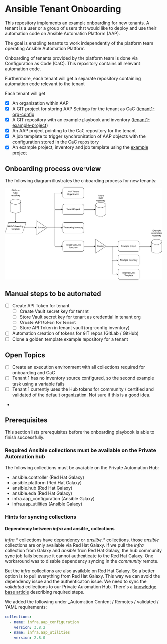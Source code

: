 # Ansible Tenant Onboarding

This repository implements an example onboarding for new tenants. A tenant is a user or a group of users that would like to deploy and use their automation code on Ansible Automation Platform (AAP).

The goal is enabling tenants to work independently of the platform team operating Ansible Automation
Platform.

Onboarding of tenants provided by the platform team is done via Configuration as Code (CaC). This repository contains all relevant automation code.

Furthermore, each tenant will get a separate repository containing automation code relevant to the tenant.

Each tenant will get

- [x] An organization within AAP
- [x] A GIT project for storing AAP Settings for the tenant as CaC ([tenant1-org-config](https://github.com/tosmi-ansible/tenant1-org-config)
- [x] A GIT repository with an example playbook and inventory ([tenant1-example-project](https://github.com/tosmi-ansible/tenant1-example-project))
- [x] An AAP project pointing to the CaC repository for the tenant
- [x] A job template to trigger synchronization of AAP objects with the configuration stored in the CaC repository
- [x] An example project, inventory and job template using the [example project](https://github.com/tosmi-ansible/tenant1-example-project)

## Onboarding process overview

The following diagram illustrates the onboarding process for new tenants:

![image](docs/images/onboarding_flow.png)

## Manual steps to be automated

- [ ] Create API Token for tenant
  - [ ] Create Vault secret key for tenant
  - [ ] Store Vault secret key for tenant as credential in tenant org
  - [ ] Create API token for tenant
  - [ ] Store API Token in tenant vault (org-config inventory)
- [ ] Automation creation of tokens for GIT repos (GitLab / GitHub)
- [ ] Clone a golden template example repository for a tenant

## Open Topics

- [ ] Create an execution environment with all collections required for onboarding and CaC
- [ ] Tenant 1 has no inventory source configured, so the second example task using a variable fails
- [ ] Tenant 1 currently uses the Hub tokens for community / certified and validated of the default organization. Not sure if this is a good idea.
-
## Prerequisites

This section lists prerequisites before the onboarding playbook is able to finish successfully.

### Required Ansible collections must be available on the Private Automation hub

The following collections must be available on the Private Automation Hub:

- ansible.controller (Red Hat Galaxy)
- ansible.platform (Red Hat Galaxy)
- ansible.hub (Red Hat Galaxy)
- ansible.eda (Red Hat Galaxy)
- infra.aap_configuration (Ansible Galaxy)
- infra.aap_utilities (Ansible Galaxy)

### Hints for syncing collections

#### Dependency between _infra_ and ansible_ collections

_infra.*_ collections have dependency on _ansilbe.*_ collections. those _ansible_ collections are only available via Red Hat Galaxy. If we pull the _infra_ collection from Galaxy and _ansible_ from Red Hat Galaxy, the hub community sync job fails because it cannot authenticate to the Red Hat Galaxy. One workaround was to disable dependency syncing in the _community_ remote.

But the _infra_ collections are also available on Red Hat Galaxy. So a better option is to pull everything from Red Hat Galaxy. This way we can avoid the dependency issue and the authentication issue. We need to sync the _validated_ collections to our Private Automation Hub. There's a [knowledge base article](https://access.redhat.com/solutions/7057141) describing required steps.

We added the following under _Automation Content / Remotes / validated / YAML requirements:

```yaml
collections:
  - name: infra.aap_configuration
    version: 3.8.2
  - name: infra.aap_utilities
    version: 2.8.0
```

